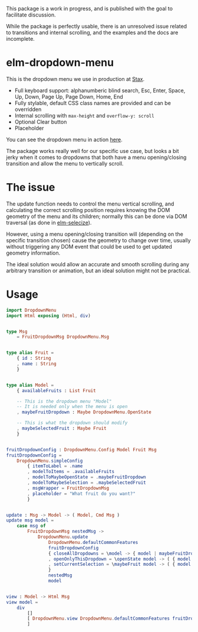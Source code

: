 This package is a work in progress, and is published with the goal to
facilitate discussion.

While the package is perfectly usable, there is an unresolved issue related
to transitions and internal scrolling, and the examples and the docs are
incomplete.


elm-dropdown-menu
=================

This is the dropdown menu we use in production at [Stax](http://stax.io).

* Full keyboard support: alphanumberic blind search, Esc, Enter, Space, Up, Down, Page Up, Page Down, Home, End
* Fully stylable, default CSS class names are provided and can be overridden
* Internal scrolling with `max-height` and `overflow-y: scroll`
* Optional Clear button
* Placeholder

You can see the dropdown menu in action [here](https://xarvh.github.io/elm-dropdown-menu/examples/real-world/).

The package works really well for our specific use case, but looks a bit
jerky when it comes to dropdowns that both have a menu opening/closing
transition and allow the menu to vertically scroll.

The issue
=========

The update function needs to control the menu vertical scrolling, and
calculating the correct scrolling position requires knowing
the DOM geometry of the menu and its children; normally this can
be done via DOM traversal (as done in [elm-selecize](http://package.elm-lang.org/packages/kirchner/elm-selectize/latest)).

However, using a menu opening/closing transition will (depending on the
specific transition chosen) cause the geometry to change over time,
usually without triggering any DOM event that could be used to get updated
geometry information.

The ideal solution would allow an accurate and smooth scrolling during
any arbitrary transition or animation, but an ideal solution might not be
practical.


Usage
=====

```elm
import DropdownMenu
import Html exposing (Html, div)


type Msg
    = FruitDropdownMsg DropdownMenu.Msg


type alias Fruit =
    { id : String
    , name : String
    }


type alias Model =
    { availableFruits : List Fruit

    -- This is the dropdown menu "Model"
    -- It is needed only when the menu is open
    , maybeFruitDropdown : Maybe DropdownMenu.OpenState

    -- This is what the dropdown should modify
    , maybeSelectedFruit : Maybe Fruit
    }


fruitDropdownConfig : DropdownMenu.Config Model Fruit Msg
fruitDropdownConfig =
    DropdownMenu.simpleConfig
        { itemToLabel = .name
        , modelToItems = .availableFruits
        , modelToMaybeOpenState = .maybeFruitDropdown
        , modelToMaybeSelection = .maybeSelectedFruit
        , msgWrapper = FruitDropdownMsg
        , placeholder = "What fruit do you want?"
        }


update : Msg -> Model -> ( Model, Cmd Msg )
update msg model =
    case msg of
        FruitDropdownMsg nestedMsg ->
            DropdownMenu.update
                DropdownMenu.defaultCommonFeatures
                fruitDropdownConfig
                { closeAllDropdowns = \model -> { model | maybeFruitDropdown = Nothing }
                , openOnlyThisDropdown = \openState model -> ( { model | maybeFruitDropdown = Just openState }, Cmd.none )
                , setCurrentSelection = \maybeFruit model -> ( { model | maybeSelectedFruit = maybeFruit }, Cmd.none )
                }
                nestedMsg
                model


view : Model -> Html Msg
view model =
    div
        []
        [ DropdownMenu.view DropdownMenu.defaultCommonFeatures fruitDropdownConfig False model
        ]
```
